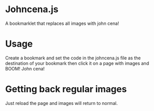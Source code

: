 # Johncena.js
A bookmarklet that replaces all images with john cena!

# Usage
Create a bookmark and set the code in the johncena.js file as the destination of your bookmark then click it on a page with images and BOOM! John cena!

# Getting back regular images
Just reload the page and images will return to normal.

